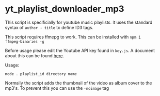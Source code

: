# yt_playlist_downloader_mp3
This script is specificially for youtube music playlists.
It uses the standard syntax of `author - title` to define ID3 tags.

This script requires ffmepg to work.
This can be installed with `npm i ffmpeg-binaries -g`

Before usage please edit the Youtube API key found in `key.js`.
A document about this can be found [here](https://developers.google.com/youtube/registering_an_application).

Usage:
```
node . playlist_id directory name
```

Normally the script adds the thumbnail of the video as album cover to the mp3's. To prevent this you can use the `-noimage` tag
